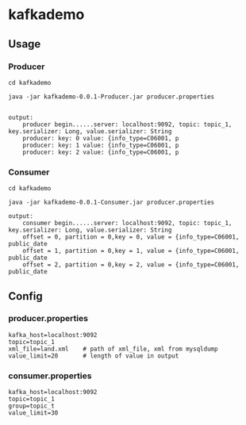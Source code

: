 ﻿# kafkademo

## Usage
### Producer
```cd kafkademo```

```java -jar kafkademo-0.0.1-Producer.jar producer.properties```
```

output:
    producer begin......server: localhost:9092, topic: topic_1, key.serializer: Long, value.serializer: String
    producer: key: 0 value: {info_type=C06001, p
    producer: key: 1 value: {info_type=C06001, p
    producer: key: 2 value: {info_type=C06001, p

```

### Consumer
```cd kafkademo```

```
java -jar kafkademo-0.0.1-Consumer.jar producer.properties
```

```
output:
    consumer begin......server: localhost:9092, topic: topic_1, key.serializer: Long, value.serializer: String
    offset = 0, partition = 0,key = 0, value = {info_type=C06001, public_date
    offset = 1, partition = 0,key = 1, value = {info_type=C06001, public_date
    offset = 2, partition = 0,key = 2, value = {info_type=C06001, public_date
```

## Config
### producer.properties
```
kafka_host=localhost:9092
topic=topic_1
xml_file=land.xml    # path of xml_file, xml from mysqldump
value_limit=20       # length of value in output
```
### consumer.properties
```
kafka_host=localhost:9092
topic=topic_1
group=topic_t
value_limit=30
```